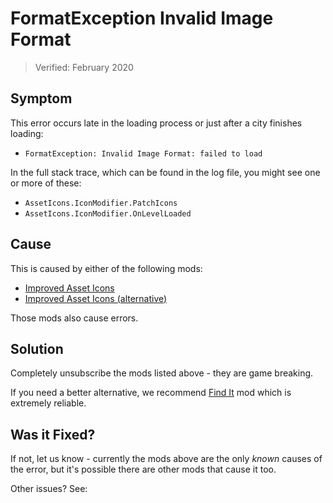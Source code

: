 # FormatException Invalid Image Format

> Verified: February 2020

## Symptom

This error occurs late in the loading process or just after a city finishes loading:

* `FormatException: Invalid Image Format: failed to load`

In the full stack trace, which can be found in the log file, you might see one or more of these:

* `AssetIcons.IconModifier.PatchIcons`
* `AssetIcons.IconModifier.OnLevelLoaded`

## Cause

This is caused by either of the following mods:

* [Improved Asset Icons](https://steamcommunity.com/sharedfiles/filedetails/?id=508195208)
* [Improved Asset Icons (alternative)](https://steamcommunity.com/sharedfiles/filedetails/?id=747836519)

Those mods also cause [](Object-reference-not-set-to-an-instance-of-an-object.md) errors.

## Solution

Completely unsubscribe the mods listed above - they are game breaking.

If you need a better alternative, we
recommend [Find It](https://steamcommunity.com/sharedfiles/filedetails/?id=837734529) mod which is extremely reliable.

## Was it Fixed?

If not, let us know - currently the mods above are the only _known_ causes of the error, but it's possible there are
other mods that cause it too.

Other issues? See: [](Troubleshooting.md)